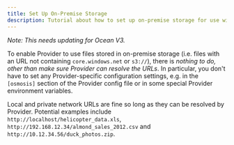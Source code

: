 ```yaml
---
title: Set Up On-Premise Storage
description: Tutorial about how to set up on-premise storage for use with Ocean.
---
```


_Note: This needs updating for Ocean V3._

To enable Provider to use files stored in on-premise storage (i.e. files with an URL not containing `core.windows.net` or `s3://`), there is _nothing to do, other than make sure Provider can resolve the URLs_. In particular, you don't have to set any Provider-specific configuration settings, e.g. in the `[osmosis]` section of the Provider config file or in some special Provider environment variables.

Local and private network URLs are fine so long as they can be resolved by Provider. Potential examples include `http://localhost/helicopter_data.xls`, `http://192.168.12.34/almond_sales_2012.csv` and `http://10.12.34.56/duck_photos.zip`.
